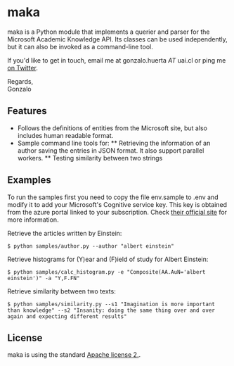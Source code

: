 maka
==========

maka is a Python module that implements a querier and parser for the Microsoft Academic Knowledge API.
Its classes can be used independently, but it can also be invoked as a command-line tool.

If you'd like to get in touch, email me at gonzalo.huerta  _AT_ uai.cl or ping me [on Twitter](http://twitter.com/gohucan).

Regards,<br>
Gonzalo

Features
--------

* Follows the definitions of entities from the Microsoft site, but also includes human readable format.
* Sample command line tools for:
  ** Retrieving the information of an author saving the entries in JSON format. It also support parallel workers.
  ** Testing similarity between two strings

Examples
--------

To run the samples first you need to copy the file env.sample to .env and modify it to add your Microsoft's Cognitive service key. This key is obtained from the azure portal linked to your subscription.
Check [their official site](https://azure.microsoft.com/en-us/try/cognitive-services/) for more information.

Retrieve the articles written by Einstein:

    $ python samples/author.py --author "albert einstein"

Retrieve histograms for (Y)ear and (F)ield of study for Albert Einstein:

    $ python samples/calc_histogram.py -e "Composite(AA.AuN='albert einstein')" -a "Y,F.FN"

Retrieve similarity between two texts:

    $ python samples/similarity.py --s1 "Imagination is more important than knowledge" --s2 "Insanity: doing the same thing over and over again and expecting different results"

License
-------

maka is using the standard [Apache license 2.](http://www.apache.org/licenses/LICENSE-2.0).
